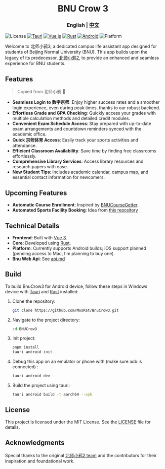 
<div align="center">
<h1> BNU Crow 3 </h1>
<h3>English | <a href='./README_zh.md'>中文</a> </h3>
</div>

![License](https://img.shields.io/badge/license-MIT-blue)
[![Tauri](https://img.shields.io/badge/Tauri-2.0.0-blue?logo=tauri)]()
[![Vue.js](https://img.shields.io/badge/vue.js-v3-green?logo=vue.js)](https://github.com/vuejs/vue-next)
[![Rust](https://img.shields.io/badge/-Rust-orange?logo=rust&logoColor=white)](https://www.rust-lang.org/)
[![Android](https://img.shields.io/badge/android-supported-yellow)](https://www.android.com/)
![Platform](https://img.shields.io/badge/platform-Android%20|%20iOS-orange)

Welcome to 北师小鸦3, a dedicated campus life assistant app designed for students of Beijing Normal University (BNU). This app builds upon the legacy of its predecessor, [北师小鸦2](https://github.com/BNU-Crow/BNU-Xiaoya), to provide an enhanced and seamless experience for BNU students.



## Features
> Copied from 北师小鸦 🤣
- **Seamless Login to 数字京师**: Enjoy higher success rates and a smoother login experience, even during peak times, thanks to our robust backend.
- **Effortless Grade and GPA Checking**: Quickly access your grades with multiple calculation methods and detailed credit modules.
- **Convenient Exam Schedule Access**: Stay prepared with up-to-date exam arrangements and countdown reminders synced with the academic office.
- **Quick 京师体育 Access**: Easily track your sports activities and attendance.
- **Efficient Classroom Availability**: Save time by finding free classrooms effortlessly.
- **Comprehensive Library Services**: Access library resources and research papers with ease.
- **New Student Tips**: Includes academic calendar, campus map, and essential contact information for newcomers.

## Upcoming Features

- **Automatic Course Enrollment**: Inspired by [BNUCourseGetter](https://github.com/LeafYeeXYZ/BNUCourseGetter).
- **Automated Sports Facility Booking**: Idea from [this repository](https://github.com/MosRat/BnuBadmintonBook)

## Technical Details

- **Frontend**: Built with [Vue 3](https://vuejs.org/).
- **Core**: Developed using [Rust](https://www.rust-lang.org/).
- **Platform**: Currently supports Android builds; iOS support planned (pending access to Mac, I'm planning to buy one).
- **Bnu Web Api**:  See  <a href='./doc/api.md'>api.md</a>

## Build

To build BnuCrow3 for Android device, follow these steps in Windows device with [Tauri](https://tauri.app/start/) and [Rust](https://www.rust-lang.org/tools/install) installed:

1. Clone the repository:
   ```bash
   git clone https://github.com/MosRat/BnuCrow3.git
   ```
2. Navigate to the project directory:
   ```bash
   cd BNUCrow3
   ```
3. Init project:
   ```bash
   pnpm install
   tauri android init
   ```
4. Debug this app on an emulator or phone with (make sure adb is connected) :
   ```bash
   tauri android dev
   ```
   
5. Build the project using tauri:
   ```bash
   tauri android build -t aarch64 --apk
   ```

## License

This project is licensed under the MIT License. See the [LICENSE](LICENSE_MIT) file for details.

## Acknowledgments

Special thanks to the original [北师小鸦2 team](https://github.com/BNU-Crow) and the contributors for their inspiration and foundational work.

